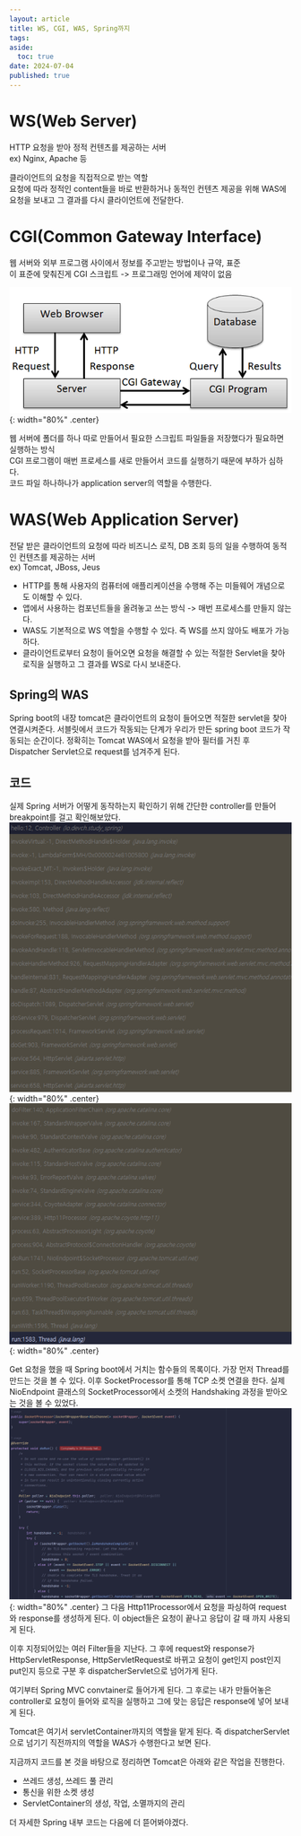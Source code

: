 ```yaml
---
layout: article
title: WS, CGI, WAS, Spring까지
tags: 
aside:
  toc: true
date: 2024-07-04
published: true
---
```


# WS(Web Server)
HTTP 요청을 받아 정적 컨텐츠를 제공하는 서버  
ex) Nginx, Apache 등  


클라이언트의 요청을 직접적으로 받는 역할  
요청에 따라 정적인 content들을 바로 반환하거나 동적인 컨텐츠 제공을 위해 WAS에 요청을 보내고 그 결과를 다시 클라이언트에 전달한다.  
# CGI(Common Gateway Interface)
웹 서버와 외부 프로그램 사이에서 정보를 주고받는 방법이나 규약, 표준  
이 표준에 맞춰진게 CGI 스크립트 -> 프로그래밍 언어에 제약이 없음  

![](/assets/images/postImages/0000-00-00-WS,%20CGI,%20WAS,%20Spring까지.png){: width="80%" .center}

웹 서버에 폴더를 하나 따로 만들어서 필요한 스크립트 파일들을 저장했다가 필요하면 실행하는 방식  
CGI 프로그램이 매번 프로세스를 새로 만들어서 코드를 실행하기 때문에 부하가 심하다.  
코드 파일 하나하나가 application server의 역할을 수행한다.  

# WAS(Web Application Server)
전달 받은 클라이언트의 요청에 따라 비즈니스 로직, DB 조회 등의 일을 수행하여 동적인 컨텐츠를 제공하는 서버  
ex) Tomcat, JBoss, Jeus  
- HTTP를 통해 사용자의 컴퓨터에 애플리케이션을 수행해 주는 미들웨어 개념으로도 이해할 수 있다.
- 앱에서 사용하는 컴포넌트들을 올려놓고 쓰는 방식 -> 매번 프로세스를 만들지 않는다.
- WAS도 기본적으로 WS 역할을 수행할 수 있다. 즉 WS를 쓰지 않아도 배포가 가능하다.
- 클라이언트로부터 요청이 들어오면 요청을 해결할 수 있는 적절한 Servlet을 찾아 로직을 실행하고 그 결과를 WS로 다시 보내준다.
## Spring의 WAS
Spring boot의 내장 tomcat은 클라이언트의 요청이 들어오면 적절한 servlet을 찾아 연결시켜준다.
서블릿에서 코드가 작동되는 단계가 우리가 만든 spring boot 코드가 작동되는 순간이다.
정확히는 Tomcat WAS에서 요청을 받아 필터를 거친 후 Dispatcher Servlet으로 request를 넘겨주게 된다.  

## 코드
실제 Spring 서버가 어떻게 동작하는지 확인하기 위해 간단한 controller를 만들어 breakpoint를 걸고 확인해보았다.  
![](/assets/images/postImages/0000-00-00-WS,%20CGI,%20WAS,%20Spring까지-2.png){: width="80%" .center}
![](/assets/images/postImages/0000-00-00-WS,%20CGI,%20WAS,%20Spring까지-3.png){: width="80%" .center}

Get 요청을 했을 때 Spring boot에서 거치는 함수들의 목록이다.
가장 먼저 Thread를 만드는 것을 볼 수 있다. 이후 SocketProcessor를 통해 TCP 소켓 연결을 한다. 실제 NioEndpoint 클래스의 SocketProcessor에서 소켓의 Handshaking 과정을 받아오는 것을 볼 수 있었다.  
![](../assets/images/postImages/0000-00-00-WS,%20CGI,%20WAS,%20Spring까지-4.png){: width="80%" .center}
 그 다음 Http11Processor에서 요청을 파싱하여 request와 response를 생성하게 된다. 이 object들은 요청이 끝나고 응답이 갈 때 까지 사용되게 된다.

이후 지정되어있는 여러 Filter들을 지난다. 그 후에 request와 response가 HttpServletResponse, HttpServletRequest로 바뀌고 요청이 get인지 post인지 put인지 등으로 구분 후 dispatcherServlet으로 넘어가게 된다.

여기부터 Spring MVC convtainer로 들어가게 된다. 그 후로는 내가 만들어놓은 controller로 요청이 들어와 로직을 실행하고 그에 맞는 응답은 response에 넣어 보내게 된다.

Tomcat은 여기서 servletContainer까지의 역할을 맡게 된다. 즉 dispatcherServlet으로 넘기기 직전까지의 역할을 WAS가 수행한다고 보면 된다.

지금까지 코드를 본 것을 바탕으로 정리하면 Tomcat은 아래와 같은 작업을 진행한다.
- 쓰레드 생성, 쓰레드 풀 관리
- 통신을 위한 소켓 생성
- ServletContainer의 생성, 작업, 소멸까지의 관리

더 자세한 Spring 내부 코드는 다음에 더 뜯어봐야겠다.